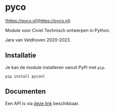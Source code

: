 # pyco

[https://pyco.nl](https://pyco.nl)

Module voor Civiel Technisch ontwerpen in Python.

Jara van Veldhoven 2020-2023.

## Installatie

Je kan de module installeren vanuit PyPi met `pip`.

    pip install pyconl

## Documenten

Een API is via [deze link](https://github.com/ornor/pyco/blob/master/docs/api/pyco_API.md) beschikbaar.
